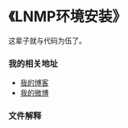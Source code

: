 《LNMP环境安装》
====================

这辈子就与代码为伍了。

### 我的相关地址
- [我的博客](http://midoks.cachecha.com)
- [我的微博](http://weibo.com/u/1504761980)


### 文件解释

